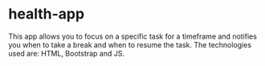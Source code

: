 # health-app
This app allows you to focus on a specific task for a timeframe and notifies you when to take a break and when to resume the task.
The technologies used are: HTML, Bootstrap and JS. 
